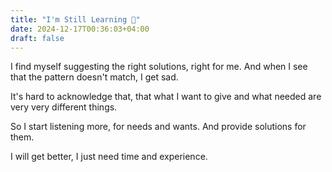 ```yaml
---
title: "I'm Still Learning 🐇"
date: 2024-12-17T00:36:03+04:00
draft: false
---
```

I find myself suggesting the right solutions, right for me. And when I see that the pattern doesn't match, I get sad. 

It's hard to acknowledge that, that what I want to give and what needed are very very different things.

So I start listening more, for needs and wants. And provide solutions for them.

I will get better, I just need time and experience.